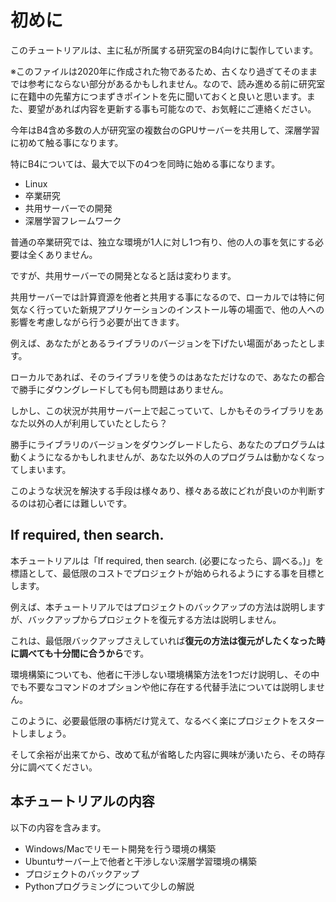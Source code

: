 # 初めに
このチュートリアルは、主に私が所属する研究室のB4向けに製作しています。

※このファイルは2020年に作成された物であるため、古くなり過ぎてそのままでは参考にならない部分があるかもしれません。なので、読み進める前に研究室に在籍中の先輩方につまずきポイントを先に聞いておくと良いと思います。また、要望があれば内容を更新する事も可能なので、お気軽にご連絡ください。

今年はB4含め多数の人が研究室の複数台のGPUサーバーを共用して、深層学習に初めて触る事になります。

特にB4については、最大で以下の4つを同時に始める事になります。

- Linux
- 卒業研究
- 共用サーバーでの開発
- 深層学習フレームワーク

普通の卒業研究では、独立な環境が1人に対し1つ有り、他の人の事を気にする必要は全くありません。

ですが、共用サーバーでの開発となると話は変わります。

共用サーバーでは計算資源を他者と共用する事になるので、ローカルでは特に何気なく行っていた新規アプリケーションのインストール等の場面で、他の人への影響を考慮しながら行う必要が出てきます。

例えば、あなたがとあるライブラリのバージョンを下げたい場面があったとします。

ローカルであれば、そのライブラリを使うのはあなただけなので、あなたの都合で勝手にダウングレードしても何も問題はありません。

しかし、この状況が共用サーバー上で起こっていて、しかもそのライブラリをあなた以外の人が利用していたとしたら？

勝手にライブラリのバージョンをダウングレードしたら、あなたのプログラムは動くようになるかもしれませんが、あなた以外の人のプログラムは動かなくなってしまいます。

このような状況を解決する手段は様々あり、様々ある故にどれが良いのか判断するのは初心者には難しいです。

## If required, then search.
本チュートリアルは「If required, then search. (必要になったら、調べる。)」を標語として、最低限のコストでプロジェクトが始められるようにする事を目標とします。

例えば、本チュートリアルではプロジェクトのバックアップの方法は説明しますが、バックアップからプロジェクトを復元する方法は説明しません。

これは、最低限バックアップさえしていれば**復元の方法は復元がしたくなった時に調べても十分間に合うから**です。

環境構築についても、他者に干渉しない環境構築方法を1つだけ説明し、その中でも不要なコマンドのオプションや他に存在する代替手法については説明しません。

このように、必要最低限の事柄だけ覚えて、なるべく楽にプロジェクトをスタートしましょう。

そして余裕が出来てから、改めて私が省略した内容に興味が湧いたら、その時存分に調べてください。

## 本チュートリアルの内容
以下の内容を含みます。

- Windows/Macでリモート開発を行う環境の構築
- Ubuntuサーバー上で他者と干渉しない深層学習環境の構築
- プロジェクトのバックアップ
- Pythonプログラミングについて少しの解説
